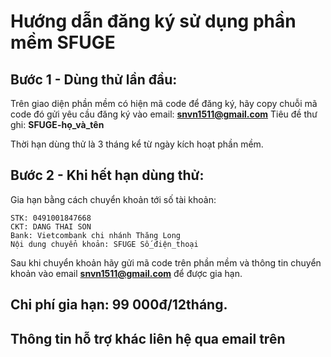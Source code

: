 # Hướng dẫn đăng ký sử dụng phần mềm SFUGE
## Bước 1 - Dùng thử lần đầu:
Trên giao diện phần mềm có hiện mã code để đăng ký, hãy copy chuỗi mã code đó gửi yêu cầu đăng ký vào email: **snvn1511@gmail.com**
Tiêu đề thư ghi: **SFUGE-họ_và_tên**

Thời hạn dùng thử là 3 tháng kể từ ngày kích hoạt phần mềm.

## Bước 2 - Khi hết hạn dùng thử:
Gia hạn bằng cách chuyển khoản tới số tài khoản:
```
STK: 0491001847668
CKT: DANG THAI SON
Bank: Vietcombank chi nhánh Thăng Long
Nội dung chuyển khoản: SFUGE Số_điện_thoại
```
Sau khi chuyển khoản hãy gửi mã code trên phần mềm và thông tin chuyển khoản vào email **snvn1511@gmail.com** để được gia hạn.
## Chi phí gia hạn: 99 000đ/12tháng.
## Thông tin hỗ trợ khác liên hệ qua email trên
